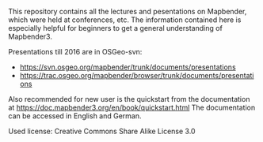 This repository contains all the lectures and pesentations on Mapbender, which were held at conferences, etc. 
The information contained here is especially helpful for beginners to get a general understanding of Mapbender3.

Presentations till 2016 are in OSGeo-svn:
* https://svn.osgeo.org/mapbender/trunk/documents/presentations
* https://trac.osgeo.org/mapbender/browser/trunk/documents/presentations

Also recommended for new user is the quickstart from the documentation at https://doc.mapbender3.org/en/book/quickstart.html
The documentation can be accessed in English and German.

Used license: Creative Commons Share Alike License 3.0
